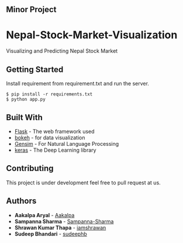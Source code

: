 <h2> Minor Project
  
# Nepal-Stock-Market-Visualization

Visualizing and Predicting Nepal Stock Market

## Getting Started

Install requirement from requirement.txt and run the server.

```
$ pip install -r requirements.txt
$ python app.py
```


## Built With

* [Flask](https://www.fullstackpython.com/flask.html) - The web framework used
* [bokeh](https://bokeh.pydata.org) - for data visualization
* [Gensim](https://radimrehurek.com/gensim/) - For Natural Language Processing
* [keras](http://keras.io) - The Deep Learning library 

## Contributing

This project is under development feel free to pull request at us.


## Authors

* **Aakalpa Aryal** - [Aakalpa](https://github.com/Aakalpa)
* **Sampanna Sharma** - [Sampanna-Sharma](https://github.com/Sampanna-Sharma)
* **Shrawan Kumar Thapa** - [iamshrawan](https://github.com/iamshrawan)
* **Sudeep Bhandari** - [sudeephb](https://github.com/sudeephb)

